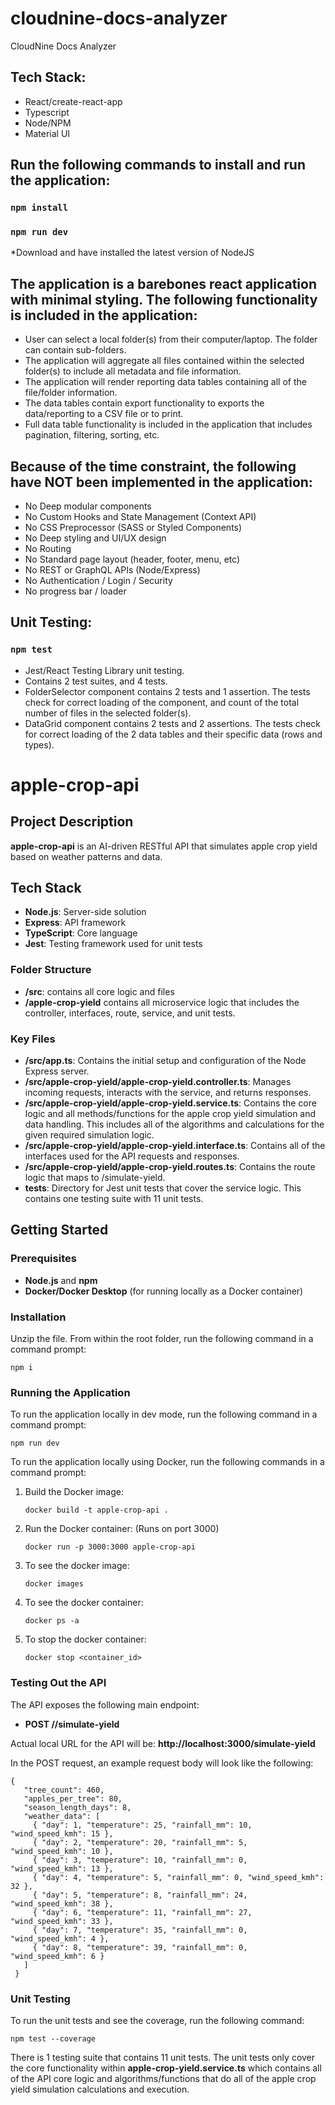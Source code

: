 # cloudnine-docs-analyzer
CloudNine Docs Analyzer

## Tech Stack:
- React/create-react-app
- Typescript
- Node/NPM
- Material UI

## Run the following commands to install and run the application:

### `npm install`
### `npm run dev`

*Download and have installed the latest version of NodeJS

## The application is a barebones react application with minimal styling. The following functionality is included in the application:

- User can select a local folder(s) from their computer/laptop. The folder can contain sub-folders.
- The application will aggregate all files contained within the selected folder(s) to include all metadata and file information.
- The application will render reporting data tables containing all of the file/folder information.
- The data tables contain export functionality to exports the data/reporting to a CSV file or to print.
- Full data table functionality is included in the application that includes pagination, filtering, sorting, etc. 

## Because of the time constraint, the following have NOT been implemented in the application:

- No Deep modular components
- No Custom Hooks and State Management (Context API)
- No CSS Preprocessor (SASS or Styled Components)
- No Deep styling and UI/UX design
- No Routing
- No Standard page layout (header, footer, menu, etc)
- No REST or GraphQL APIs (Node/Express)
- No Authentication / Login / Security
- No progress bar / loader

## Unit Testing:

### `npm test`

- Jest/React Testing Library unit testing.
- Contains 2 test suites, and 4 tests.
- FolderSelector component contains 2 tests and 1 assertion. The tests check for correct loading of the component, and count of the total number of files in the selected folder(s).
- DataGrid component contains 2 tests and 2 assertions. The tests check for correct loading of the 2 data tables and their specific data (rows and types).




# apple-crop-api

## Project Description
**apple-crop-api** is an AI-driven RESTful API that simulates apple crop yield based on weather patterns and data. 

## Tech Stack
- **Node.js**: Server-side solution
- **Express**: API framework
- **TypeScript**: Core language
- **Jest**: Testing framework used for unit tests

### Folder Structure
- **/src**: contains all core logic and files
- **/apple-crop-yield** contains all microservice logic that includes the controller, interfaces, route, service, and unit tests.

### Key Files
- **/src/app.ts**: Contains the initial setup and configuration of the Node Express server.
- **/src/apple-crop-yield/apple-crop-yield.controller.ts**: Manages incoming requests, interacts with the service, and returns responses.
- **/src/apple-crop-yield/apple-crop-yield.service.ts**: Contains the core logic and all methods/functions for the apple crop yield simulation and data handling. This includes all of the algorithms and calculations for the given required simulation logic.
- **/src/apple-crop-yield/apple-crop-yield.interface.ts**: Contains all of the interfaces used for the API requests and responses.
- **/src/apple-crop-yield/apple-crop-yield.routes.ts**: Contains the route logic that maps to /simulate-yield.
- **__tests__**: Directory for Jest unit tests that cover the service logic. This contains one testing suite with 11 unit tests.

## Getting Started

### Prerequisites
- **Node.js** and **npm**
- **Docker/Docker Desktop** (for running locally as a Docker container)

### Installation
Unzip the file. From within the root folder, run the following command in a command prompt:
   ```
   npm i
   ```
### Running the Application
To run the application locally in dev mode, run the following command in a command prompt:
   ```
   npm run dev
   ```
To run the application locally using Docker, run the following commands in a command prompt:
1. Build the Docker image:
   ```
   docker build -t apple-crop-api .
   ```
2. Run the Docker container: (Runs on port 3000)
   ```
   docker run -p 3000:3000 apple-crop-api
   ```
3. To see the docker image:
   ```
   docker images
   ```
4. To see the docker container:
   ```
   docker ps -a
   ```
5. To stop the docker container:
   ```
   docker stop <container_id>
   ```

### Testing Out the API
The API exposes the following main endpoint:
- **POST //simulate-yield**

Actual local URL for the API will be: **http://localhost:3000/simulate-yield**

In the POST request, an example request body will look like the following:
   ```
   {
      "tree_count": 460,
      "apples_per_tree": 80,
      "season_length_days": 8,
      "weather_data": [
        { "day": 1, "temperature": 25, "rainfall_mm": 10, "wind_speed_kmh": 15 },
        { "day": 2, "temperature": 20, "rainfall_mm": 5, "wind_speed_kmh": 10 },
        { "day": 3, "temperature": 10, "rainfall_mm": 0, "wind_speed_kmh": 13 },
        { "day": 4, "temperature": 5, "rainfall_mm": 0, "wind_speed_kmh": 32 },
        { "day": 5, "temperature": 8, "rainfall_mm": 24, "wind_speed_kmh": 38 },
        { "day": 6, "temperature": 11, "rainfall_mm": 27, "wind_speed_kmh": 33 },
        { "day": 7, "temperature": 35, "rainfall_mm": 0, "wind_speed_kmh": 4 },
        { "day": 8, "temperature": 39, "rainfall_mm": 0, "wind_speed_kmh": 6 }
      ]
    }
   ```

### Unit Testing
To run the unit tests and see the coverage, run the following command:
   ```
   npm test --coverage
   ```

There is 1 testing suite that contains 11 unit tests. The unit tests only cover the core functionality within **apple-crop-yield.service.ts** which contains all of the API core logic and algorithms/functions that do all of the apple crop yield simulation calculations and execution.
